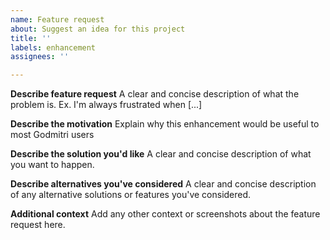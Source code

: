 ```yaml
---
name: Feature request
about: Suggest an idea for this project
title: ''
labels: enhancement
assignees: ''

---
```


**Describe feature request**
A clear and concise description of what the problem is. Ex. I'm always frustrated when [...]

**Describe the motivation**
Explain why this enhancement would be useful to most Godmitri users

**Describe the solution you'd like**
A clear and concise description of what you want to happen.

**Describe alternatives you've considered**
A clear and concise description of any alternative solutions or features you've considered.

**Additional context**
Add any other context or screenshots about the feature request here.
